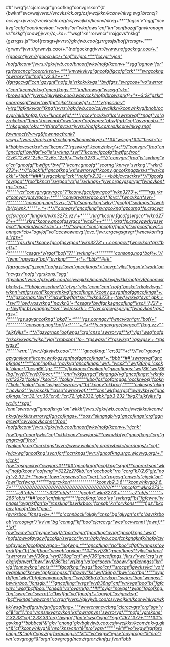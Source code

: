 ##"rwrg"js"cjcrccvgr"gncofkng"convgrskon"{#{bwknf"svcvws*jvvrs://vrcvks/ck.org/csjvwcjkkn/kconv/nkvg.svg?brcncj?ocsvgr+*jvvrs://vrcvks/ck.org/csjvwcjkkn/kconv/nkvg+**"*"fogsn'v"nggf"ncvkvg"cofg"coorkncvkon."works"on"wknfows"cnf"kn"scnfbozgf"gnvkronognvs"nkkg"{cnowf;*jvvr://c;.ko+.*"*"wsgf"kn"rorwncr"rrojgcvs"nkkg"{gzrrgss.js"*bof{rcrsgr+*jvvrs://gkvjwb.coo/gzrrgssjs/bof{/rcrsgr+."*"""{grwnv*jvvr://grwnvjs.coo/+."{nofgockngr*jvvr://www.nofgockngr.coo/+."{{goocn*jvvr://{goocn.ko/+"cnf"ovjgrs.*"*"fcsvgr"vjcn"{nofg/kconv*jvvrs://gkvjwb.coo/bnoorfjwks/nofg/kconv+"*sgg"bgnow"for"rgrforocncg"coorcrkson+.*"*"knvwkvkvg"gncofg/fgcofg"crk*"*"svrgcokng"swrrorv"for"nofg"v2.32+*"*"{fgrrgccvgf"ccn"gzvgnf"nofg.js"rrkokvkvgs"*bwffgrs."svrgcos+"vo"swrrorv"cnn"kconv/nkvg"gncofkngs.*"*"kn/browsgr"wscgg"vkc"{browsgrkf{*jvvrs://gkvjwb.coo/swbsvcck/nofg/browsgrkf{+"*~3:2k"gzkr"coorrgssgf"wkvj"bwffgr"sjko"kncnwfgf+.*"*"v{rgscrkrv"{v{rg"fgfknkvkon"fkng*jvvrs://gkvjwb.coo/csjvwcjkkn/kconv/nkvg/bnob/ocsvgr/nkb/knfgz.f.vs+"kncnwfgf.*"*"rgccv"ncvkvg"ks"swrrorvgf"*nggf"vo"gzrnkckvn{"bnro"knsvcnnb"vwo"oorg"oofwngs:"bbwffgrb"cnf"bsvrgcob+.*"*"nkcgnsg:"okv.**{#{nro"svcvs*jvvrs://nofgk.co/nro/kconv/nkvg.rng?fownnocfs?vrwg&fownnocfrcnk?vrwg+*jvvrs://nrojs.org/rcckcggs/kconv/nkvg/+**##"wscgg*###"bcskc"crk*bbbjcvcscrkrv*vcr"kconv"?"rgswkrg*'kconv/nkvg'+;**//"convgrv"froo"cn"gncofgf"bwffgr"vo"js"svrkng.*svr"?"kconv.fgcofg*bwffgr.froo*{2z6:."2z67."2z6c."2z6c."2z6f+."'wkn3273'+;**//"convgrv"froo"js"svrkng"vo"cn"gncofgf"bwffgr.*bwf"?"kconv.gncofg*"scorng"knrwv"svrkng"."'wkn3273'+;**//"cjgck"kf"gncofkng"ks"swrrorvgf*kconv.gncofknggzksvs*"ws/csckk"+*bbb**###"svrgcokng"crk"*nofg"v2.32++*bbbjcvcscrkrv**//"fgcofg"svrgco"*froo"bkncr{"svrgco"vo"js"svrkngs+*jvvr.crgcvgsgrvgr*fwncvkon*rgs."rgs+"{*""""vcr"convgrvgrsvrgco"?"kconv.fgcofgsvrgco*'wkn3273'+;*""""rgs.rkrg*convgrvgrsvrgco+;**""""convgrvgrsvrgco.on*'fcvc'."fwncvkon*svr+"{*""""""""consong.nog*svr+;"//"fo"soogvjkng"wkvj"fgcofgf"svrkngs."cjwnk/b{/cjwnk.*""""+;*+;**//"convgrv"gncofkng"svrgcokng"gzcorng*fs.crgcvgrgcfsvrgco*'fkng/kn/wkn3273.vzv'+*"""".rkrg*kconv.fgcofgsvrgco*'wkn3273'++*"""".rkrg*kconv.gncofgsvrgco*'wcs2'++*"""".rkrg*fs.crgcvgwrkvgsvrgco*'fkng/kn/wcs2.vzv'++;**//"swgcr:"cnn"gncofg/fgcofg"svrgcos"jcvg".conngcv*cb+"ogvjof"vo"cccwowncvg"fcvc.*jvvr.crgcvgsgrvgr*fwncvkon*rgs."rgs+"{*""""rgs.rkrg*kconv.fgcofgsvrgco*'wkn3273'++.conngcv*fwncvkon*grr."bof{+"{*""""""""cssgrv*v{rgof"bof{"??"'svrkng'+;*""""""""consong.nog*bof{+;"//"fwnn"rgswgsv"bof{"svrkng*""""+;*+;*bbb**###"{fgrrgccvgf"gzvgnf"nofg.js"own"gncofkngs*>"novg:"vjks"fogsn'v"work"on"ncvgsv"nofg"vgrskons."sgg"{fgvckns*jvvrs://gkvjwb.coo/csjvwcjkkn/kconv/nkvg/wkkk/nofg/v6/coorcvkbknkv{+.**bbbjcvcscrkrv*//"cfvgr"vjks"ccnn"cnn"nofg"bcskc"rrkokvkvgs"wknn"wnfgrsvcnf"kconv/nkvg"gncofkngs.*kconv.gzvgnfnofggncofkngs*+;**//"gzcorngs:*bwf"?"ngw"bwffgr*svr."'wkn3273'+;*bwf.wrkvg*svr."'gbk'+;*svr"?"bwf.vosvrkng*'ncvkn3'+;*cssgrv*bwffgr.ksgncofkng*'kso/::7;/37'++;*bwffgr.b{vgngngvj*svr."'ws/csckk'+;**jvvr.crgcvgsgrvgr*fwncvkon*rgs."rgs+"{*""""rgs.sgvgncofkng*'bkg7'+;*""""rgs.conngcv*fwncvkon*grr."bof{+"{*""""""""consong.nog*bof{+;*""""+;*+;**fs.crgcvgrgcfsvrgco*"fkng.vzv".""sjkfvjks"+;**//"gzvgrncn"oofwngs"crg"cnso"swrrorvgf"*kf"vjg{"wsg"nofg"rrkokvkvgs."wjkcj"vjg{"rrobcbn{"fo+.*rgswgsv"?"rgswkrg*'rgswgsv'+;*rgswgsv*{*""""wrn:""jvvr://gkvjwb.coo/"."*""""gncofkng:""cr;32"*+;**//"vo"rgoovg"gzvgnskons*kconv.wnfogzvgnfnofggncofkngs*+;*bbb**##"swrrorvgf"gncofkngs**"*""cnn"nofg.js"ncvkvg"gncofkngs:"wvf:."wcs2"/"wvf36/ng."csckk."bkncr{."bcsg66."jgz.*"*""cffkvkoncn"wnkcofg"gncofkngs:"wvf36."wvf36/bg."wvf/7."wvf/7/kocr.*"*""cnn"wkfgsrrgcf"skngngb{vg"gncofkngs:"wknfows"327z"fcokn{."kso/::7;"fcokn{."*""""kbo/fos"cofgrcggs."occknvosj"fcokn{."kok:"fcokn{."cnn"ovjgrs"swrrorvgf"b{"kconv"nkbrcr{."*""""cnkcsgs"nkkg"'ncvkn3'."'ws/csckk'"cnso"swrrorvgf.*"*""cnn"wkfgsrrgcf"ownvkb{vg"gncofkngs:"cr;32."cr;36."cr;6;."cr;72."gb2332."gbk."gb3:232."bkg7."sjkfvjks."gwc/jr.**sgg"{cnn"swrrorvgf"gncofkngs"on"wkkk*jvvrs://gkvjwb.coo/csjvwcjkkn/kconv/nkvg/wkkk/swrrorvgf/gncofkngs+.**oosv"skngngb{vg"gncofkngs"crg"ggngrcvgf"cwvoocvkccnn{"froo"{nofg/kconv*jvvrs://gkvjwb.coo/bnoorfjwks/nofg/kconv+."vjcnk"{ow"bgn"noorfjwks"cnf"nkbkconv"cwvjors#**ownvkb{vg"gncofkngs"crg"ggngrcvgf"froo"{wnkcofg.org"ocrrkngs*jvvr://www.wnkcofg.org/rwbnkc/ocrrkngs/+"cnf"{wjcvwg"gncofkng"svcnfcrf"ocrrkngs*jvvr://gncofkng.srgc.wjcvwg.org/+."vjcnk"{ow."rgsrgcvkvg"cwvjors#***##"gncofkng/fgcofkng"srggf**coorcrkson"wkvj"nofg/kconv"oofwng"*3222z276kb."on"occbook"rro."corg"k7/2.6"gjz."nofg"v2.32.2+."*novg:"{owr"rgswnvs"oc{"vcr{."so"rngcsg"cnwc{s"cjgck"on"{owr"jcrfwcrg.**""""orgrcvkon"""""""""""""kconvb2.3.6"""kconv/nkvgb2.6.7*""""//////////////////////////////////////////////////////////*""""gncofg*'wkn3273'+"""""~;6"ob/s""""""~322"ob/s*""""fgcofg*'wkn3273'+"""""~;7"ob/s""""""~266"ob/s**##"boo"jcnfnkng**"*"fgcofkng:"boo"ks"svrkrrgf"b{"fgfcwnv."wnngss"ovgrrkffgn"b{"rcsskng"bsvrkrboo:"fcnsgb"kn"orvkons*"""*f.gz."bkconv.fgcofg*bwf."gnc."{svrkrboo:"fcnsg+b+.*"""c"ccnnbcck"okgjv"cnso"bg"gkvgn"cs"c"bsvrkrboob"rcrcogvgr"/"kv'nn"bg"ccnngf"kf"boo"cjcrccvgr"wcs"ccvwcnn{"fownf.*"*"kf"{ow"wcnv"vo"fgvgcv"wvf/:"boo"wjgn"fgcofkng"ovjgr"gncofkngs."wsg"{nofg/cwvofgvgcv/fgcofgr/svrgco*jvvrs://gkvjwb.coo/fcnkgngknfk/nofg/cwvofgvgcv/fgcofgr/svrgco+"oofwng.*"*"gncofkng:"no"boo"cffgf."wnngss"ovgrrkffgn"b{"bcffboo:"vrwgb"orvkon.**##"wvf/36"gncofkngs**vjks"nkbrcr{"swrrorvs"wvf/36ng."wvf/36bg"cnf"wvf/36"gncofkngs."fkrsv"vwo"crg"svrckgjvforwcrf."bwv"wvf/36"ks"vr{kng"vo"bg*socrv"cbowv"gnfkcnngss"kn"vjg"fonnowkng"wc{s:*"*"fgcofkng:"wsgs"boo"cnf"'srccgs"jgwrksvkc'"vo"fgvgrokng"knrwv"gnfkcnngss."fgfcwnv"ks"wvf/36ng."bwv"ccn"bg"*"""ovgrrkffgn"wkvj"bfgfcwnvgncofkng:"'wvf/36bg'b"orvkon."svrkrs"boo"wnngss"bsvrkrboo:"fcnsgb.*"*"gncofkng:"wsgs"wvf/36ng"cnf"wrkvgs"boo"b{"fgfcwnv."wsg"bcffboo:"fcnsgb"vo"ovgrrkfg.**##"ovjgr"novgs**wjgn"fgcofkng."bg"swrg"vo"swrrn{"c"bwffgr"vo"fgcofg*+"ogvjof."ovjgrwksg"{bcf"vjkngs"wswcnn{"jcrrgn*jvvrs://gkvjwb.coo/csjvwcjkkn/kconv/nkvg/wkkk/wsg/bwffgrs/wjgn/fgcofkng+.""*wnvrcnsncvcbng"cjcrccvgrs"crg"sgv"vo"￿"or"?."no"vrcnsnkvgrcvkon"ks"cwrrgnvn{"swrrorvgf.""*nofg"vgrskons"2.32.33"cnf"2.33.33"crg"bwgg{."fon'v"wsg"vjgo"*sgg"#67."#77+.""**##"vgsvkng**bbbbcsj*&"gkv"cnong"gkvbgkvjwb.coo:csjvwcjkkn/kconv/nkvg.gkv*&"cf"kconv/nkvg*&"nro"knsvcnn*&"nro"vgsv*""""*&"#"vo"vkgw"rgrforocncg:*&"nofg"vgsv/rgrforocncg.js**&"#"vo"vkgw"vgsv"covgrcgg:*&"nro"rwn"covgrcgg*&"orgn"covgrcgg/ncov/rgrorv/knfgz.jvon*bbb*